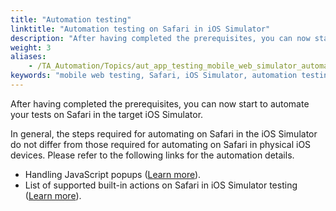 ```yaml
--- 
title: "Automation testing"
linktitle: "Automation testing on Safari in iOS Simulator"
description: "After having completed the prerequisites, you can now start to automate your tests on Safari in the target iOS Simulator."
weight: 3
aliases: 
    - /TA_Automation/Topics/aut_app_testing_mobile_web_simulator_automation.html
keywords: "mobile web testing, Safari, iOS Simulator, automation testing, Safari testing, iOS Simulator, automation testing"
---
```


After having completed the prerequisites, you can now start to automate your tests on Safari in the target iOS Simulator.

In general, the steps required for automating on Safari in the iOS Simulator do not differ from those required for automating on Safari in physical iOS devices. Please refer to the following links for the automation details.

-   Handling JavaScript popups \([Learn more](/TA_Automation/Topics/aut_app_testing_safari_apps_popups.html)\).
-   List of supported built-in actions on Safari in iOS Simulator testing \([Learn more](/TA_Automation/Topics/aut_app_testing_mobile_web_Safari_actions.html)\).



